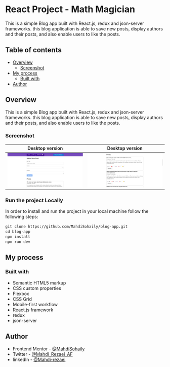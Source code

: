 # React Project - Math Magician

This is a simple Blog app built with React.js, redux and json-server frameworks. this blog application is able to save new posts, display authors and their posts, and also enable users to like the posts.

## Table of contents

- [Overview](#overview)
  - [Screenshot](#screenshot)
- [My process](#my-process)
  - [Built with](#built-with)
- [Author](#author)

## Overview

This is a simple Blog app built with React.js, redux and json-server frameworks. this blog application is able to save new posts, display authors and their posts, and also enable users to like the posts.

### Screenshot

| Desktop version                              | Desktop version                              |
| -------------------------------------------- |-------------------------------------------- |
| ![Solution Screenshot](./design/desktop2.png) |![Solution Screenshot](./design/desktop1.png) |

### Run the project Locally

In order to install and run the project in your local machine follow the
following steps:

```
git clone https://github.com/MahdiSohaily/blog-app.git
cd blog-app
npm install
npm run dev
```

## My process

### Built with

- Semantic HTML5 markup
- CSS custom properties
- Flexbox
- CSS Grid
- Mobile-first workflow
- React.js framework
- redux
- json-server

## Author

- Frontend Mentor - [@MahdiSohaily](https://www.frontendmentor.io/profile/MahdiSohaily)
- Twitter - [@Mahdi_Rezaei_AF](https://twitter.com/Mahdi_Rezaei_AF)
- linkedIn - [@Mahdi-rezaei](https://www.linkedin.com/in/mahdi-rezaei-74705713b)
